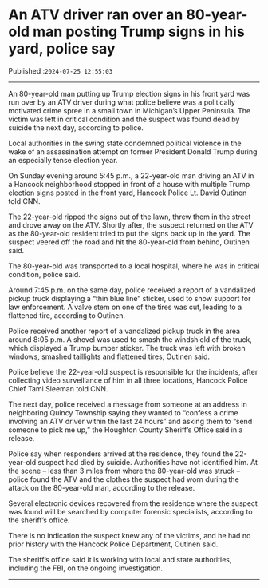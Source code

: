 # An ATV driver ran over an 80-year-old man posting Trump signs in his yard, police say

Published :`2024-07-25 12:55:03`

---

An 80-year-old man putting up Trump election signs in his front yard was run over by an ATV driver during what police believe was a politically motivated crime spree in a small town in Michigan’s Upper Peninsula. The victim was left in critical condition and the suspect was found dead by suicide the next day, according to police.

Local authorities in the swing state condemned political violence in the wake of an assassination attempt on former President Donald Trump during an especially tense election year.

On Sunday evening around 5:45 p.m., a 22-year-old man driving an ATV in a Hancock neighborhood stopped in front of a house with multiple Trump election signs posted in the front yard, Hancock Police Lt. David Outinen told CNN.

The 22-year-old ripped the signs out of the lawn, threw them in the street and drove away on the ATV. Shortly after, the suspect returned on the ATV as the 80-year-old resident tried to put the signs back up in the yard. The suspect veered off the road and hit the 80-year-old from behind, Outinen said.

The 80-year-old was transported to a local hospital, where he was in critical condition, police said.

Around 7:45 p.m. on the same day, police received a report of a vandalized pickup truck displaying a “thin blue line” sticker, used to show support for law enforcement. A valve stem on one of the tires was cut, leading to a flattened tire, according to Outinen.

Police received another report of a vandalized pickup truck in the area around 8:05 p.m. A shovel was used to smash the windshield of the truck, which displayed a Trump bumper sticker. The truck was left with broken windows, smashed taillights and flattened tires, Outinen said.

Police believe the 22-year-old suspect is responsible for the incidents, after collecting video surveillance of him in all three locations, Hancock Police Chief Tami Sleeman told CNN.

The next day, police received a message from someone at an address in neighboring Quincy Township saying they wanted to “confess a crime involving an ATV driver within the last 24 hours” and asking them to “send someone to pick me up,” the Houghton County Sheriff’s Office said in a release.

Police say when responders arrived at the residence, they found the 22-year-old suspect had died by suicide. Authorities have not identified him. At the scene – less than 3 miles from where the 80-year-old was struck – police found the ATV and the clothes the suspect had worn during the attack on the 80-year-old man, according to the release.

Several electronic devices recovered from the residence where the suspect was found will be searched by computer forensic specialists, according to the sheriff’s office.

There is no indication the suspect knew any of the victims, and he had no prior history with the Hancock Police Department, Outinen said.

The sheriff’s office said it is working with local and state authorities, including the FBI, on the ongoing investigation.

---

